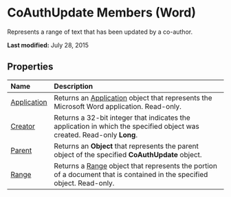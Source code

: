 
# CoAuthUpdate Members (Word)
Represents a range of text that has been updated by a co-author.

 **Last modified:** July 28, 2015


## Properties



|**Name**|**Description**|
|:-----|:-----|
| [Application](3ca721e5-a281-9808-7028-b68ca696c570.md)|Returns an  [Application](d1cf6f8f-4e88-bf01-93b4-90a83f79cb44.md) object that represents the Microsoft Word application. Read-only.|
| [Creator](68e57f41-0826-87bf-e767-7004268f5824.md)|Returns a 32-bit integer that indicates the application in which the specified object was created. Read-only  **Long**.|
| [Parent](d5fe0022-169a-a893-0a0d-e576241e97c4.md)|Returns an  **Object** that represents the parent object of the specified **CoAuthUpdate** object.|
| [Range](786bc4aa-bae2-9ef5-59b2-02eeb6445846.md)|Returns a  [Range](15a7a1c4-5f3f-5b6e-60e9-29688de3f274.md) object that represents the portion of a document that is contained in the specified object. Read-only.|
